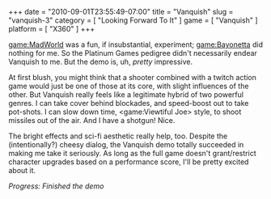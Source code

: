 +++
date = "2010-09-01T23:55:49-07:00"
title = "Vanquish"
slug = "vanquish-3"
category = [ "Looking Forward To It" ]
game = [ "Vanquish" ]
platform = [ "X360" ]
+++

<game:MadWorld> was a fun, if insubstantial, experiment; <game:Bayonetta> did nothing for me.  So the Platinum Games pedigree didn't necessarily endear Vanquish to me.  But the demo is, uh, <i>pretty</i> impressive.

At first blush, you might think that a shooter combined with a twitch action game would just be one of those at its core, with slight influences of the other.  But Vanquish really feels like a legitimate hybrid of two powerful genres.  I can take cover behind blockades, and speed-boost out to take pot-shots.  I can slow down time, <game:Viewtiful Joe> style, to shoot missiles out of the air.  And I have a shotgun!  Nice.

The bright effects and sci-fi aesthetic really help, too.  Despite the (intentionally?) cheesy dialog, the Vanquish demo totally succeeded in making me take it seriously.  As long as the full game doesn't grant/restrict character upgrades based on a performance score, I'll be pretty excited about it.

<i>Progress: Finished the demo</i>